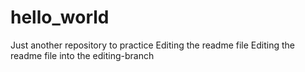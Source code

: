 # hello_world
Just another repository to practice
Editing the readme file
Editing the readme file into the editing-branch
